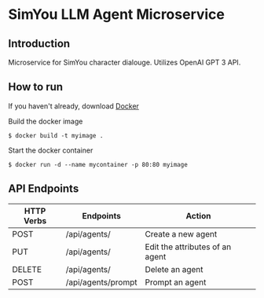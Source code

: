 # SimYou LLM Agent Microservice

## Introduction
Microservice for SimYou character dialouge. Utilizes OpenAI GPT 3 API.

## How to run

If you haven't already, download [Docker](https://docs.docker.com/get-docker/)

Build the docker image

`$ docker build -t myimage .`

Start the docker container

`$ docker run -d --name mycontainer -p 80:80 myimage`


## API Endpoints
| HTTP Verbs | Endpoints | Action |
| --- | --- | --- |
| POST | /api/agents/ | Create a new agent |
| PUT | /api/agents/ | Edit the attributes of an agent |
| DELETE | /api/agents/ | Delete an agent |
| POST | /api/agents/prompt | Prompt an agent |

